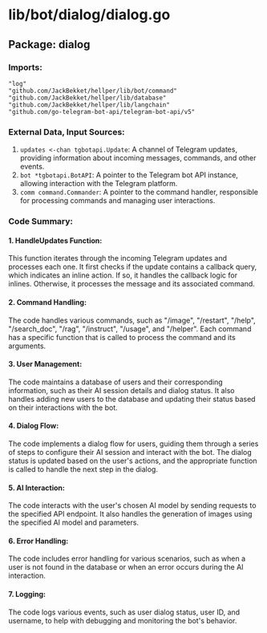# lib/bot/dialog/dialog.go  
## Package: dialog  
  
### Imports:  
  
```  
"log"  
"github.com/JackBekket/hellper/lib/bot/command"  
"github.com/JackBekket/hellper/lib/database"  
"github.com/JackBekket/hellper/lib/langchain"  
"github.com/go-telegram-bot-api/telegram-bot-api/v5"  
```  
  
### External Data, Input Sources:  
  
1. `updates <-chan tgbotapi.Update`: A channel of Telegram updates, providing information about incoming messages, commands, and other events.  
2. `bot *tgbotapi.BotAPI`: A pointer to the Telegram bot API instance, allowing interaction with the Telegram platform.  
3. `comm command.Commander`: A pointer to the command handler, responsible for processing commands and managing user interactions.  
  
### Code Summary:  
  
#### 1. HandleUpdates Function:  
  
This function iterates through the incoming Telegram updates and processes each one. It first checks if the update contains a callback query, which indicates an inline action. If so, it handles the callback logic for inlines. Otherwise, it processes the message and its associated command.  
  
#### 2. Command Handling:  
  
The code handles various commands, such as "/image", "/restart", "/help", "/search_doc", "/rag", "/instruct", "/usage", and "/helper". Each command has a specific function that is called to process the command and its arguments.  
  
#### 3. User Management:  
  
The code maintains a database of users and their corresponding information, such as their AI session details and dialog status. It also handles adding new users to the database and updating their status based on their interactions with the bot.  
  
#### 4. Dialog Flow:  
  
The code implements a dialog flow for users, guiding them through a series of steps to configure their AI session and interact with the bot. The dialog status is updated based on the user's actions, and the appropriate function is called to handle the next step in the dialog.  
  
#### 5. AI Interaction:  
  
The code interacts with the user's chosen AI model by sending requests to the specified API endpoint. It also handles the generation of images using the specified AI model and parameters.  
  
#### 6. Error Handling:  
  
The code includes error handling for various scenarios, such as when a user is not found in the database or when an error occurs during the AI interaction.  
  
#### 7. Logging:  
  
The code logs various events, such as user dialog status, user ID, and username, to help with debugging and monitoring the bot's behavior.  
  
  
  
